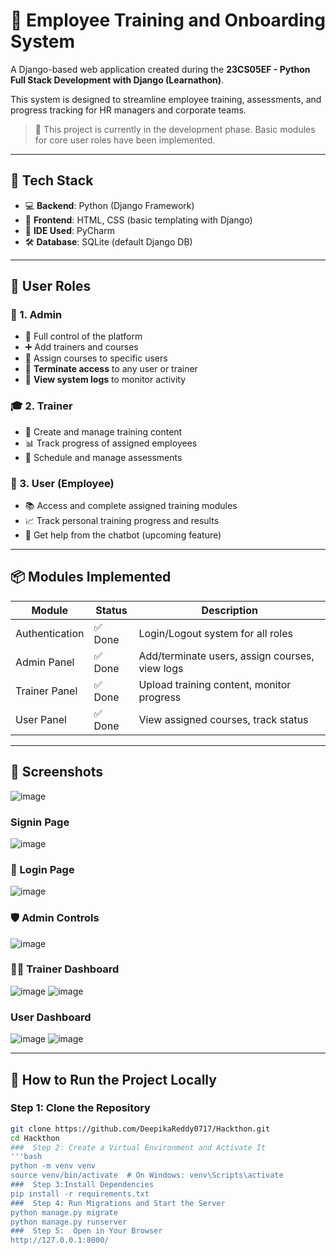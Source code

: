 # 🧠 Employee Training and Onboarding System

A Django-based web application created during the **23CS05EF - Python Full Stack Development with Django (Learnathon)**.

This system is designed to streamline employee training, assessments, and progress tracking for HR managers and corporate teams.

> 🚧 This project is currently in the development phase. Basic modules for core user roles have been implemented.

---

## 🚀 Tech Stack

- 💻 **Backend**: Python (Django Framework)
- 🎨 **Frontend**: HTML, CSS (basic templating with Django)
- 🧰 **IDE Used**: PyCharm
- 🛠️ **Database**: SQLite (default Django DB)

---

## 👥 User Roles

### 🔐 1. Admin
- 👑 Full control of the platform
- ➕ Add trainers and courses
- 🧠 Assign courses to specific users
- 🚫 **Terminate access** to any user or trainer
- 📜 **View system logs** to monitor activity

### 🎓 2. Trainer
- 📝 Create and manage training content
- 📊 Track progress of assigned employees
- 🧪 Schedule and manage assessments

### 👤 3. User (Employee)
- 📚 Access and complete assigned training modules
- 📈 Track personal training progress and results
- 🤖 Get help from the chatbot (upcoming feature)

---

## 📦 Modules Implemented

| Module        | Status     | Description |
|---------------|------------|-------------|
| Authentication | ✅ Done | Login/Logout system for all roles |
| Admin Panel   | ✅ Done | Add/terminate users, assign courses, view logs |
| Trainer Panel | ✅ Done | Upload training content, monitor progress |
| User Panel    | ✅ Done | View assigned courses, track status |

---

## 📸 Screenshots

![image](https://github.com/user-attachments/assets/f69ab1d1-de27-4b95-a37c-968dfed46567)

### Signin Page
![image](https://github.com/user-attachments/assets/186ec1b8-d067-4584-b38c-00451af68a90)

### 🔐 Login Page
![image](https://github.com/user-attachments/assets/2160bc1a-cbe6-4bd3-8add-ba95137525b1)

### 🛡️ Admin Controls
![image](https://github.com/user-attachments/assets/8ce0a49a-ba21-422b-87aa-2b6fcc98dbba)

### 🧑‍🏫 Trainer Dashboard
![image](https://github.com/user-attachments/assets/cab3210d-55e0-40d4-9e02-647260af8b6d)
![image](https://github.com/user-attachments/assets/7abd3d26-2b77-4931-9aaa-3af60ed177d2)

### User Dashboard
![image](https://github.com/user-attachments/assets/0aaed481-4eb6-420b-96ba-50ca40819faa)
![image](https://github.com/user-attachments/assets/e02b1bb9-d55e-4328-99d3-2b6bf25c8542)


---

## 📌 How to Run the Project Locally

###  Step 1: Clone the Repository
```bash
git clone https://github.com/DeepikaReddy0717/Hackthon.git
cd Hackthon
###  Step 2: Create a Virtual Environment and Activate It
'''bash
python -m venv venv
source venv/bin/activate  # On Windows: venv\Scripts\activate
###  Step 3:Install Dependencies
pip install -r requirements.txt
###  Step 4: Run Migrations and Start the Server
python manage.py migrate
python manage.py runserver
###  Step 5:  Open in Your Browser
http://127.0.0.1:8000/
